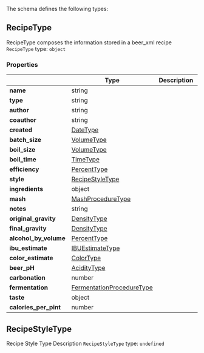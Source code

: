 The schema defines the following types:

## RecipeType
  
RecipeType composes the information stored in a beer_xml recipe
`RecipeType` type: `object`

### Properties

|   |Type|Description|Required|
|---|----|-----------|--------|
| **name** | string|  | :white_check_mark: |
| **type** | string|  | :white_check_mark: |
| **author** | string|  | :white_check_mark: |
| **coauthor** | string|  |  |
| **created** | [DateType](measureable_units.json.md#datetype)|  |  |
| **batch_size** | [VolumeType](measureable_units.json.md#volumetype)|  | :white_check_mark: |
| **boil_size** | [VolumeType](measureable_units.json.md#volumetype)|  | :white_check_mark: |
| **boil_time** | [TimeType](measureable_units.json.md#timetype)|  | :white_check_mark: |
| **efficiency** | [PercentType](measureable_units.json.md#percenttype)|  |  |
| **style** | [RecipeStyleType](#recipestyletype)|  |  |
| **ingredients** | object|  | :white_check_mark: |
| **mash** | [MashProcedureType](mash.json.md#mashproceduretype)|  |  |
| **notes** | string|  |  |
| **original_gravity** | [DensityType](measureable_units.json.md#densitytype)|  |  |
| **final_gravity** | [DensityType](measureable_units.json.md#densitytype)|  |  |
| **alcohol_by_volume** | [PercentType](measureable_units.json.md#percenttype)|  |  |
| **ibu_estimate** | [IBUEstimateType](hops.json.md#ibuestimatetype)|  |  |
| **color_estimate** | [ColorType](measureable_units.json.md#colortype)|  |  |
| **beer_pH** | [AcidityType](measureable_units.json.md#aciditytype)|  |  |
| **carbonation** | number|  |  |
| **fermentation** | [FermentationProcedureType](fermentation.json.md#fermentationproceduretype)|  |  |
| **taste** | object|  |  |
| **calories_per_pint** | number|  |  |

## RecipeStyleType
  
Recipe Style Type Description
`RecipeStyleType` type: `undefined`


